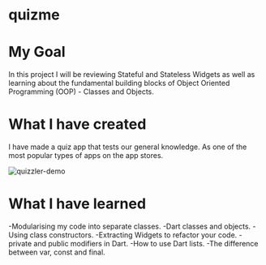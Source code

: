 # quizme  

# My Goal

In this project I will be reviewing Stateful and Stateless Widgets as well as learning about the fundamental building blocks of Object Oriented Programming (OOP) - Classes and Objects.

# What I have created 

I have made a quiz app that tests our general knowledge. As one of the most popular types of apps on the app stores.


![quizzler-demo](https://user-images.githubusercontent.com/119089252/212449413-bd6f1d5f-8e42-47b6-ba59-a9fdb467f28c.gif)

# What I have learned

-Modularising my code into separate classes.
-Dart classes and objects.
-Using class constructors.
-Extracting Widgets to refactor your code.
-private and public modifiers in Dart.
-How to use Dart lists.
-The difference between var, const and final.





